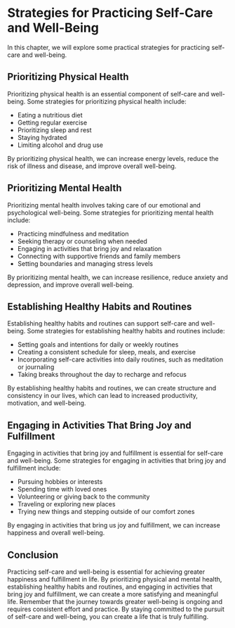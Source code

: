 Strategies for Practicing Self-Care and Well-Being
==================================================================================================

In this chapter, we will explore some practical strategies for practicing self-care and well-being.

Prioritizing Physical Health
----------------------------

Prioritizing physical health is an essential component of self-care and well-being. Some strategies for prioritizing physical health include:

* Eating a nutritious diet
* Getting regular exercise
* Prioritizing sleep and rest
* Staying hydrated
* Limiting alcohol and drug use

By prioritizing physical health, we can increase energy levels, reduce the risk of illness and disease, and improve overall well-being.

Prioritizing Mental Health
--------------------------

Prioritizing mental health involves taking care of our emotional and psychological well-being. Some strategies for prioritizing mental health include:

* Practicing mindfulness and meditation
* Seeking therapy or counseling when needed
* Engaging in activities that bring joy and relaxation
* Connecting with supportive friends and family members
* Setting boundaries and managing stress levels

By prioritizing mental health, we can increase resilience, reduce anxiety and depression, and improve overall well-being.

Establishing Healthy Habits and Routines
----------------------------------------

Establishing healthy habits and routines can support self-care and well-being. Some strategies for establishing healthy habits and routines include:

* Setting goals and intentions for daily or weekly routines
* Creating a consistent schedule for sleep, meals, and exercise
* Incorporating self-care activities into daily routines, such as meditation or journaling
* Taking breaks throughout the day to recharge and refocus

By establishing healthy habits and routines, we can create structure and consistency in our lives, which can lead to increased productivity, motivation, and well-being.

Engaging in Activities That Bring Joy and Fulfillment
-----------------------------------------------------

Engaging in activities that bring joy and fulfillment is essential for self-care and well-being. Some strategies for engaging in activities that bring joy and fulfillment include:

* Pursuing hobbies or interests
* Spending time with loved ones
* Volunteering or giving back to the community
* Traveling or exploring new places
* Trying new things and stepping outside of our comfort zones

By engaging in activities that bring us joy and fulfillment, we can increase happiness and overall well-being.

Conclusion
----------

Practicing self-care and well-being is essential for achieving greater happiness and fulfillment in life. By prioritizing physical and mental health, establishing healthy habits and routines, and engaging in activities that bring joy and fulfillment, we can create a more satisfying and meaningful life. Remember that the journey towards greater well-being is ongoing and requires consistent effort and practice. By staying committed to the pursuit of self-care and well-being, you can create a life that is truly fulfilling.
